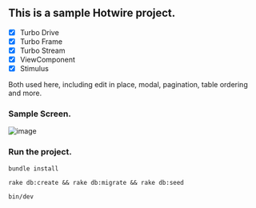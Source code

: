 This is a sample Hotwire project.
-

- [x] Turbo Drive
- [x] Turbo Frame
- [x] Turbo Stream
- [x] ViewComponent
- [x] Stimulus

Both used here, including edit in place, modal, pagination, table ordering and more.

### Sample Screen.

![image](https://github.com/flaviomuniz/hotwire-table-sample/assets/78355/690d808d-db2d-412f-870e-cf50cf25e6ef)


### Run the project.

`bundle install`

`rake db:create && rake db:migrate && rake db:seed`

`bin/dev`
